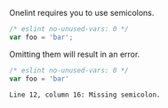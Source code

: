 Onelint requires you to use semicolons.

```js
/* eslint no-unused-vars: 0 */
var foo = 'bar';
```

Omitting them will result in an error.

```js
/* eslint no-unused-vars: 0 */
var foo = 'bar'
```

```output
Line 12, column 16: Missing semicolon.
```
